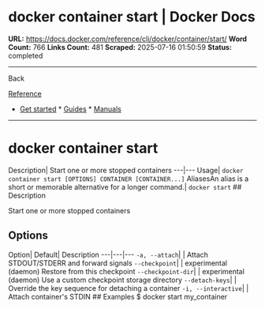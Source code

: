 # docker container start | Docker Docs

**URL:** https://docs.docker.com/reference/cli/docker/container/start/
**Word Count:** 766
**Links Count:** 481
**Scraped:** 2025-07-16 01:50:59
**Status:** completed

---

Back

[Reference](https://docs.docker.com/reference/)

  * [Get started](https://docs.docker.com/get-started/)   * [Guides](https://docs.docker.com/guides/)   * [Manuals](https://docs.docker.com/manuals/)

* * *

# docker container start

Description| Start one or more stopped containers   ---|---   Usage| `docker container start [OPTIONS] CONTAINER [CONTAINER...]`   AliasesAn alias is a short or memorable alternative for a longer command.| `docker start`      ## Description

Start one or more stopped containers

## Options

Option| Default| Description   ---|---|---   `-a, --attach`| | Attach STDOUT/STDERR and forward signals   `--checkpoint`| | experimental \(daemon\) Restore from this checkpoint   `--checkpoint-dir`| | experimental \(daemon\) Use a custom checkpoint storage directory   `--detach-keys`| | Override the key sequence for detaching a container   `-i, --interactive`| | Attach container's STDIN      ## Examples               $ docker start my_container
